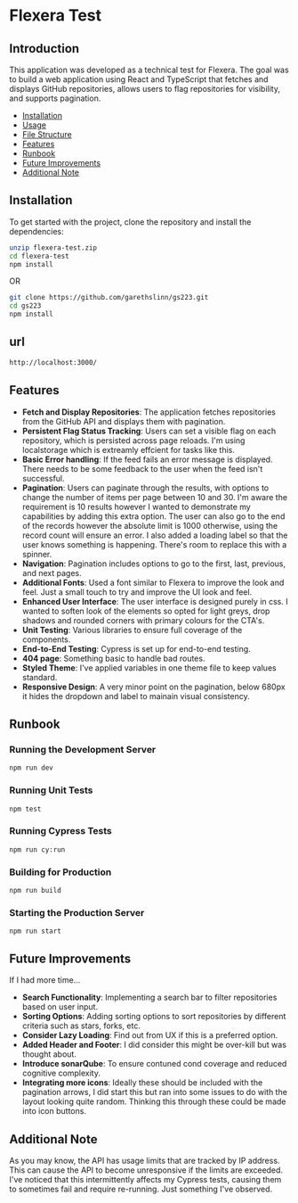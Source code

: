 # Flexera Test

## Introduction

This application was developed as a technical test for Flexera.
The goal was to build a web application using React and TypeScript that fetches and displays GitHub repositories, allows users to flag repositories for visibility, and supports pagination.

- [Installation](#installation)
- [Usage](#usage)
- [File Structure](#file-structure)
- [Features](#features)
- [Runbook](#runbook)
- [Future Improvements](#future-improvements)
- [Additional Note](#additional-note)

## Installation

To get started with the project, clone the repository and install the dependencies:

```sh
unzip flexera-test.zip
cd flexera-test
npm install
```
 OR 
```sh
git clone https://github.com/garethslinn/gs223.git
cd gs223
npm install
``` 

## url
```sh
http://localhost:3000/
``` 

## Features

- **Fetch and Display Repositories**: The application fetches repositories from the GitHub API and displays them with pagination.
- **Persistent Flag Status Tracking**: Users can set a visible flag on each repository, which is persisted across page reloads. I'm using localstorage which is extreamly effcient for tasks like this.
- **Basic Error handling**: If the feed fails an error message is displayed. There needs to be some feedback to the user when the feed isn't successful.
- **Pagination**: Users can paginate through the results, with options to change the number of items per page between 10 and 30. I'm aware the requirement is 10 results however I wanted to demonstrate my capabilities by adding this extra option. The user can also go to the end of the records however the absolute limit is 1000 otherwise, using the record count will ensure an error. I also added a loading label so that the user knows something is happening. There's room to replace this with a spinner.
- **Navigation**: Pagination includes options to go to the first, last, previous, and next pages.
- **Additional Fonts**: Used a font similar to Flexera to improve the look and feel. Just a small touch to try and improve the UI look and feel.
- **Enhanced User Interface**: The user interface is designed purely in css. I wanted to soften look of the elements so opted for light greys, drop shadows and rounded corners with primary colours for the CTA's.
- **Unit Testing**: Various libraries to ensure full coverage of the components.
- **End-to-End Testing**: Cypress is set up for end-to-end testing.
- **404 page**: Something basic to handle bad routes.
- **Styled Theme**: I've applied variables in one theme file to keep values standard.
- **Responsive Design**: A very minor point on the pagination, below 680px it hides the dropdown and label to mainain visual consistency.

## Runbook

### Running the Development Server

`npm run dev`

### Running Unit Tests

`npm test`

### Running Cypress Tests

`npm run cy:run`

### Building for Production

`npm run build`

### Starting the Production Server

`npm run start`

## Future Improvements

If I had more time...

- **Search Functionality**: Implementing a search bar to filter repositories based on user input.
- **Sorting Options**: Adding sorting options to sort repositories by different criteria such as stars, forks, etc.
- **Consider Lazy Loading**: Find out from UX if this is a preferred option.
- **Added Header and Footer**: I did consider this might be over-kill but was thought about.
- **Introduce sonarQube**: To ensure contuned cond coverage and reduced cognitive complexity.
- **Integrating more icons**: Ideally these should be included with the pagination arrows, I did start this but ran into some issues to do with the layout looking quite random.  Thinking this through these could be made into icon buttons.  


## Additional Note

As you may know, the API has usage limits that are tracked by IP address. This can cause the API to 
become unresponsive if the limits are exceeded. I've noticed that this intermittently affects my 
Cypress tests, causing them to sometimes fail and require re-running. Just something I've observed.